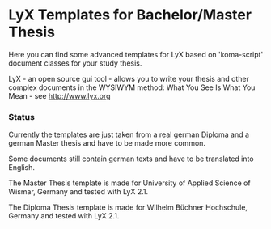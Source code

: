 # LyX Templates for Bachelor/Master Thesis

Here you can find some advanced templates for LyX based on 'koma-script' document classes for your study thesis.

LyX - an open source gui tool - allows you to write your thesis and other complex documents in the WYSIWYM method:
What You See Is What You Mean - see http://www.lyx.org

### Status

Currently the templates are just taken from a real german Diploma and a german Master thesis and have to be made more common.

Some documents still contain german texts and have to be translated into English.

The Master Thesis template is made for University of Applied Science of Wismar, Germany and tested with LyX 2.1.

The Diploma Thesis template is made for Wilhelm Büchner Hochschule, Germany and tested with LyX 2.1.
